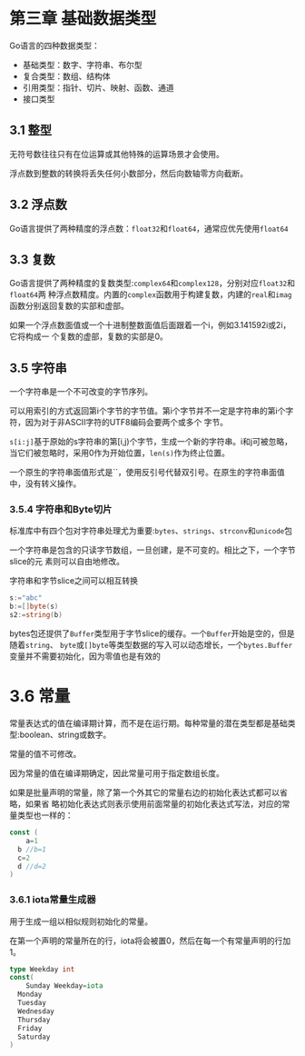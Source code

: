 # 第三章 基础数据类型

Go语言的四种数据类型：

* 基础类型：数字、字符串、布尔型
* 复合类型：数组、结构体
* 引用类型：指针、切片、映射、函数、通道
* 接口类型

## 3.1 整型

无符号数往往只有在位运算或其他特殊的运算场景才会使用。

浮点数到整数的转换将丢失任何小数部分，然后向数轴零方向截断。

## 3.2 浮点数

Go语言提供了两种精度的浮点数：`float32`和`float64`，通常应优先使用`float64`

## 3.3 复数

Go语言提供了两种精度的复数类型:`complex64`和`complex128`，分别对应`float32`和`float64`两 种浮点数精度。内置的`complex`函数用于构建复数，内建的`real`和`imag`函数分别返回复数的实部和虚部。

如果一个浮点数面值或一个十进制整数面值后面跟着一个i，例如3.141592i或2i，它将构成一 个复数的虚部，复数的实部是0。

## 3.5 字符串

一个字符串是一个不可改变的字节序列。

可以用索引的方式返回第i个字节的字节值。第i个字节并不一定是字符串的第i个字符，因为对于非ASCII字符的UTF8编码会要两个或多个 字节。

`s[i:j]`基于原始的s字符串的第[i,j)个字节，生成一个新的字符串。i和j可被忽略，当它们被忽略时，采用0作为开始位置，`len(s)`作为终止位置。

一个原生的字符串面值形式是\``，使用反引号代替双引号。在原生的字符串面值中，没有转义操作。

### 3.5.4 字符串和Byte切片

标准库中有四个包对字符串处理尤为重要:`bytes`、`strings`、`strconv`和`unicode`包

一个字符串是包含的只读字节数组，一旦创建，是不可变的。相比之下，一个字节slice的元 素则可以自由地修改。

字符串和字节slice之间可以相互转换

```go
s:="abc"
b:=[]byte(s)
s2:=string(b)
```

bytes包还提供了`Buffer`类型用于字节slice的缓存。一个`Buffer`开始是空的，但是随着`string`、 `byte`或`[]byte`等类型数据的写入可以动态增长，一个`bytes.Buffer`变量并不需要初始化，因为零值也是有效的

# 3.6 常量

常量表达式的值在编译期计算，而不是在运行期。每种常量的潜在类型都是基础类型:boolean、string或数字。

常量的值不可修改。

因为常量的值在编译期确定，因此常量可用于指定数组长度。

如果是批量声明的常量，除了第一个外其它的常量右边的初始化表达式都可以省略，如果省 略初始化表达式则表示使用前面常量的初始化表达式写法，对应的常量类型也一样的：

```go
const (
	a=1
  b //b=1
  c=2
  d //d=2
)
```

### 3.6.1 iota常量生成器

用于生成一组以相似规则初始化的常量。

在第一个声明的常量所在的行，iota将会被置0，然后在每一个有常量声明的行加1。

```go
type Weekday int
const(
	Sunday Weekday=iota
  Monday
  Tuesday
  Wednesday
  Thursday
  Friday
  Saturday
)
```



